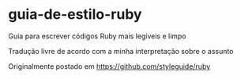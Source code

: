 # guia-de-estilo-ruby
Guia para escrever códigos Ruby mais legíveis e limpo

Tradução livre de acordo com a minha interpretação sobre o assunto

Originalmente postado em https://github.com/styleguide/ruby
